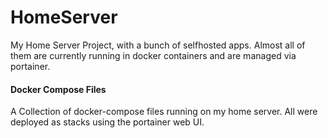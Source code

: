 # HomeServer
My Home Server Project, with a bunch of selfhosted apps.
Almost all of them are currently running in docker containers and are managed via portainer.

#### Docker Compose Files
A Collection of docker-compose files running on my home server.
All were deployed as stacks using the portainer web UI.

